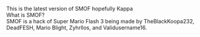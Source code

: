 This is the latest version of SMOF hopefully Kappa                                                             
What is SMOF?                                                      
SMOF is a hack of Super Mario Flash 3 being made by TheBlackKoopa232, DeadFESH, Mario Blight, Zyhrllos, and Validusername16.
